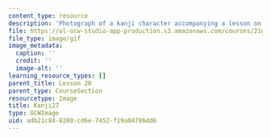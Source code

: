 ```yaml
---
content_type: resource
description: 'Photograph of a kanji character accompanying a lesson on Japanese. '
file: https://ol-ocw-studio-app-production.s3.amazonaws.com/courses/21g-504-japanese-iv-spring-2009/adb21c848280cd6e7452f19a04786dd6_Kanji27.gif
file_type: image/gif
image_metadata:
  caption: ''
  credit: ''
  image-alt: ''
learning_resource_types: []
parent_title: Lesson 20
parent_type: CourseSection
resourcetype: Image
title: Kanji27
type: OCWImage
uid: adb21c84-8280-cd6e-7452-f19a04786dd6
---
```

